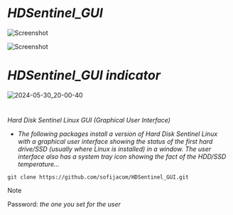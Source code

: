 # _HDSentinel_GUI_

![Screenshot](https://github.com/sofijacom/HDSentinel_GUI/assets/107557749/3fdcd971-8de6-4a9a-9978-279ad0a4eb6d)

![Screenshot](https://github.com/sofijacom/HDSentinel_GUI/assets/107557749/f2807a8b-4973-4790-8ed2-d93fd0f18517)


# _HDSentinel_GUI indicator_

![2024-05-30_20-00-40](https://github.com/sofijacom/HDSentinel_GUI/assets/107557749/40ea07f6-f9ea-40da-b458-6e4f48a27440)

#

_Hard Disk Sentinel Linux GUI (Graphical User Interface)_
 
- _The following packages install a version of Hard Disk Sentinel Linux with a graphical user interface showing the status of the first hard drive/SSD (usually where Linux is installed) in a window. The user interface also has a system tray icon showing the fact of the HDD/SSD temperature..._

```
git clone https://github.com/sofijacom/HDSentinel_GUI.git
```

> [!NOTE] 
> Password: _the one you set for the user_  
